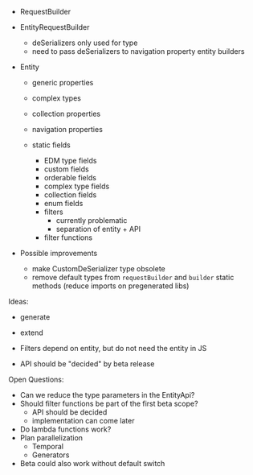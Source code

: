 - RequestBuilder

- EntityRequestBuilder

  - deSerializers only used for type
  - need to pass deSerializers to navigation property entity builders

- Entity

  - generic properties
  - complex types
  - collection properties
  - navigation properties

  - static fields
    - EDM type fields
    - custom fields
    - orderable fields
    - complex type fields
    - collection fields
    - enum fields
    - filters
      - currently problematic
      - separation of entity + API
    - filter functions



- Possible improvements
  - make CustomDeSerializer type obsolete
  - remove default types from `requestBuilder` and `builder` static methods (reduce imports on pregenerated libs)


Ideas:
- generate
- extend


- Filters depend on entity, but do not need the entity in JS

- API should be "decided" by beta release

Open Questions:
- Can we reduce the type parameters in the EntityApi?
- Should filter functions be part of the first beta scope?
  - API should be decided
  - implementation can come later
- Do lambda functions work?
- Plan parallelization
  - Temporal
  - Generators
- Beta could also work without default switch
